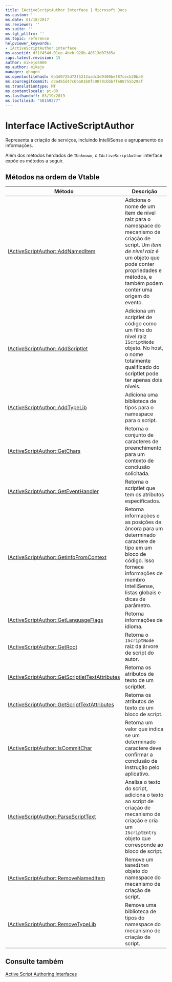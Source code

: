 ```yaml
---
title: IActiveScriptAuthor Interface | Microsoft Docs
ms.custom: ''
ms.date: 01/18/2017
ms.reviewer: ''
ms.suite: ''
ms.tgt_pltfrm: ''
ms.topic: reference
helpviewer_keywords:
- IActiveScriptAuthor interface
ms.assetid: df1f454d-01ee-4beb-928b-48513d07365a
caps.latest.revision: 15
author: mikejo5000
ms.author: mikejo
manager: ghogen
ms.openlocfilehash: 6b3d9725d72f5213aadc3d9400bef87cecb20ba0
ms.sourcegitcommit: d3a485d47c6ba01b0fc9878cbbb7fe88755b29af
ms.translationtype: MT
ms.contentlocale: pt-BR
ms.lasthandoff: 03/19/2019
ms.locfileid: "58159277"
---
```

# <a name="iactivescriptauthor-interface"></a>Interface IActiveScriptAuthor
Representa a criação de serviços, incluindo IntelliSense e agrupamento de informações.  
  
 Além dos métodos herdados de `IUnknown`, o `IActiveScriptAuthor` interface expõe os métodos a seguir.  
  
## <a name="methods-in-vtable-order"></a>Métodos na ordem de Vtable  
  
|Método|Descrição|  
|------------|-----------------|  
|[IActiveScriptAuthor::AddNamedItem](../../winscript/reference/iactivescriptauthor-addnameditem.md)|Adiciona o nome de um item de nível raiz para o namespace do mecanismo de criação de script. Um *item de nível raiz* é um objeto que pode conter propriedades e métodos, e também podem conter uma origem do evento.|  
|[IActiveScriptAuthor::AddScriptlet](../../winscript/reference/iactivescriptauthor-addscriptlet.md)|Adiciona um scriptlet de código como um filho do nível raiz `IScriptNode` objeto. No host, o nome totalmente qualificado do scriptlet pode ter apenas dois níveis.|  
|[IActiveScriptAuthor::AddTypeLib](../../winscript/reference/iactivescriptauthor-addtypelib.md)|Adiciona uma biblioteca de tipos para o namespace para o script.|  
|[IActiveScriptAuthor::GetChars](../../winscript/reference/iactivescriptauthor-getchars.md)|Retorna o conjunto de caracteres de preenchimento para um contexto de conclusão solicitada.|  
|[IActiveScriptAuthor::GetEventHandler](../../winscript/reference/iactivescriptauthor-geteventhandler.md)|Retorna o scriptlet que tem os atributos especificados.|  
|[IActiveScriptAuthor::GetInfoFromContext](../../winscript/reference/iactivescriptauthor-getinfofromcontext.md)|Retorna informações e as posições de âncora para um determinado caractere de tipo em um bloco de código. Isso fornece informações de membro IntelliSense, listas globais e dicas de parâmetro.|  
|[IActiveScriptAuthor::GetLanguageFlags](../../winscript/reference/iactivescriptauthor-getlanguageflags.md)|Retorna informações de idioma.|  
|[IActiveScriptAuthor::GetRoot](../../winscript/reference/iactivescriptauthor-getroot.md)|Retorna o `IScriptNode` raiz da árvore de script do autor.|  
|[IActiveScriptAuthor::GetScriptletTextAttributes](../../winscript/reference/iactivescriptauthor-getscriptlettextattributes.md)|Retorna os atributos de texto de um scriptlet.|  
|[IActiveScriptAuthor::GetScriptTextAttributes](../../winscript/reference/iactivescriptauthor-getscripttextattributes.md)|Retorna os atributos de texto de um bloco de script.|  
|[IActiveScriptAuthor::IsCommitChar](../../winscript/reference/iactivescriptauthor-iscommitchar.md)|Retorna um valor que indica se um determinado caractere deve confirmar a conclusão de instrução pelo aplicativo.|  
|[IActiveScriptAuthor::ParseScriptText](../../winscript/reference/iactivescriptauthor-parsescripttext.md)|Analisa o texto do script, adiciona o texto ao script de criação de mecanismo de criação e cria um `IScriptEntry` objeto que corresponde ao bloco de script.|  
|[IActiveScriptAuthor::RemoveNamedItem](../../winscript/reference/iactivescriptauthor-removenameditem.md)|Remove um `NamedItem` objeto do namespace do mecanismo de criação de script.|  
|[IActiveScriptAuthor::RemoveTypeLib](../../winscript/reference/iactivescriptauthor-removetypelib.md)|Remove uma biblioteca de tipos do namespace do mecanismo de criação de script.|  
  
## <a name="see-also"></a>Consulte também  
 [Active Script Authoring Interfaces](../../winscript/reference/active-script-authoring-interfaces.md)